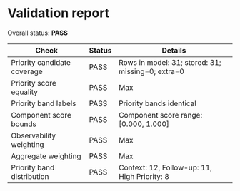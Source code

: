 # Validation report

Overall status: **PASS**

| Check | Status | Details |
| --- | --- | --- |
| Priority candidate coverage | PASS | Rows in model: 31; stored: 31; missing=0; extra=0 |
| Priority score equality | PASS | Max |priority_score_model - priority_score_stored| = 5.55e-17 |
| Priority band labels | PASS | Priority bands identical |
| Component score bounds | PASS | Component score range: [0.000, 1.000] |
| Observability weighting | PASS | Max |observability_score - weighted components| = 0.00e+00 |
| Aggregate weighting | PASS | Max |priority_score - weighted pillars| = 0.00e+00 |
| Priority band distribution | PASS | Context: 12, Follow-up: 11, High Priority: 8 |